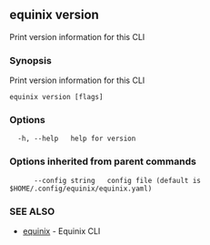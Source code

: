 ## equinix version

Print version information for this CLI

### Synopsis

Print version information for this CLI

```
equinix version [flags]
```

### Options

```
  -h, --help   help for version
```

### Options inherited from parent commands

```
      --config string   config file (default is $HOME/.config/equinix/equinix.yaml)
```

### SEE ALSO

* [equinix](equinix.md)	 - Equinix CLI

